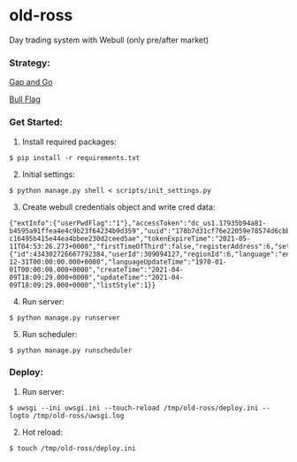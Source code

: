 # old-ross

Day trading system with Webull (only pre/after market)

### Strategy:

[Gap and Go](https://www.warriortrading.com/gap-go/)

[Bull Flag](https://www.warriortrading.com/bull-flag-trading/)

### Get Started:

1. Install required packages:

```
$ pip install -r requirements.txt
```

2. Initial settings:

```
$ python manage.py shell < scripts/init_settings.py
```

3. Create webull credentials object and write cred data:

```
{"extInfo":{"userPwdFlag":"1"},"accessToken":"dc_us1.17935b94a81-b4595a91ffea4e4c9b23f64234b9d359","uuid":"178b7d31cf76e22059e78574d6cbbbc46561bde710d","refreshToken":"17935b94a81-c16495b415e44ea4bbee230d2ceed5ae","tokenExpireTime":"2021-05-11T04:53:26.273+0000","firstTimeOfThird":false,"registerAddress":6,"settings":{"id":434302726667792384,"userId":309094127,"regionId":6,"language":"en","focusMarketId":"2,3,4,5,6,14","theme":2,"increDecreColor":2,"fontSize":"M","portfolioDisplayMode":2,"portfolioNameNewline":1,"portfolioHoldingsDisplay":1,"portfolioIndexDisplay":1,"portfolioBulletin":1,"kdata":1,"refreshFrequency":1,"shock":0,"tickerPriceRemind":1,"orderDealRemind":1,"hotNews":1,"chartOption":2,"operateTime":"1969-12-31T00:00:00.000+0000","languageUpdateTime":"1970-01-01T00:00:00.000+0000","createTime":"2021-04-09T18:09:29.000+0000","updateTime":"2021-04-09T18:09:29.000+0000","listStyle":1}}
```

4. Run server:

```
$ python manage.py runserver
```

5. Run scheduler:

```
$ python manage.py runscheduler
```

### Deploy:

1. Run server:

```
$ uwsgi --ini uwsgi.ini --touch-reload /tmp/old-ross/deploy.ini --logto /tmp/old-ross/uwsgi.log
```

2. Hot reload:

```
$ touch /tmp/old-ross/deploy.ini
```
